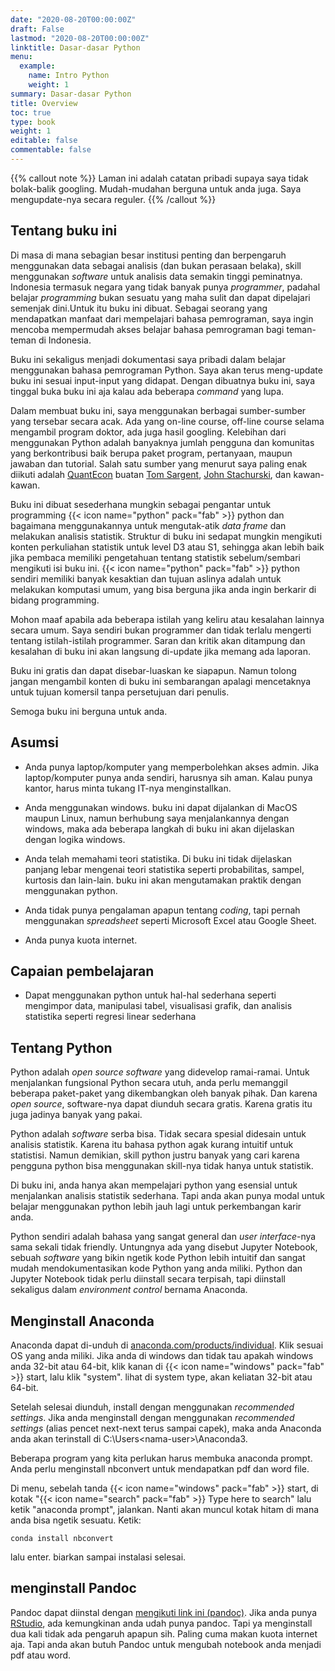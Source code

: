 ```yaml
---
date: "2020-08-20T00:00:00Z"
draft: False
lastmod: "2020-08-20T00:00:00Z"
linktitle: Dasar-dasar Python
menu:
  example:
    name: Intro Python
    weight: 1
summary: Dasar-dasar Python
title: Overview
toc: true
type: book
weight: 1
editable: false
commentable: false
---
```


{{% callout note %}}
Laman ini adalah catatan pribadi supaya saya tidak bolak-balik googling. Mudah-mudahan berguna untuk anda juga. Saya mengupdate-nya secara reguler.
{{% /callout %}}
## Tentang buku ini
Di masa di mana sebagian besar institusi penting dan berpengaruh menggunakan data sebagai analisis (dan bukan perasaan belaka), skill menggunakan *software* untuk analisis data semakin tinggi peminatnya. Indonesia termasuk negara yang tidak banyak punya *programmer*, padahal belajar *programming* bukan sesuatu yang maha sulit dan dapat dipelajari semenjak dini.Untuk itu buku ini dibuat. Sebagai seorang yang mendapatkan manfaat dari mempelajari bahasa pemrograman, saya ingin mencoba mempermudah akses belajar bahasa pemrograman bagi teman-teman di Indonesia.

Buku ini sekaligus menjadi dokumentasi saya pribadi dalam belajar menggunakan bahasa pemrograman Python. Saya akan terus meng-update buku ini sesuai input-input yang didapat. Dengan dibuatnya buku ini, saya tinggal buka buku ini aja kalau ada beberapa *command* yang lupa.

Dalam membuat buku ini, saya menggunakan berbagai sumber-sumber yang tersebar secara acak. Ada yang on-line course, off-line course selama mengambil program doktor, ada juga hasil googling. Kelebihan dari menggunakan Python adalah banyaknya jumlah pengguna dan komunitas yang berkontribusi baik berupa paket program, pertanyaan, maupun jawaban dan tutorial. Salah satu sumber yang menurut saya paling enak diikuti adalah [QuantEcon](https://quantecon.org/) buatan [Tom Sargent](http://www.tomsargent.com/), [John Stachurski](https://johnstachurski.net/), dan kawan-kawan.

Buku ini dibuat sesederhana mungkin sebagai pengantar untuk programming {{< icon name="python" pack="fab" >}} python dan bagaimana menggunakannya untuk mengutak-atik *data frame* dan melakukan analisis statistik. Struktur di buku ini sedapat mungkin mengikuti konten perkuliahan statistik untuk level D3 atau S1, sehingga akan lebih baik jika pembaca memiliki pengetahuan tentang statistik sebelum/sembari mengikuti isi buku ini. {{< icon name="python" pack="fab" >}} python sendiri memiliki banyak kesaktian dan tujuan aslinya adalah untuk melakukan komputasi umum, yang bisa berguna jika anda ingin berkarir di bidang programming. 

Mohon maaf apabila ada beberapa istilah yang keliru atau kesalahan lainnya secara umum. Saya sendiri bukan programmer dan tidak terlalu mengerti tentang istilah-istilah programmer. Saran dan kritik akan ditampung dan kesalahan di buku ini akan langsung di-update jika memang ada laporan.

Buku ini gratis dan dapat disebar-luaskan ke siapapun. Namun tolong jangan mengambil konten di buku ini sembarangan apalagi mencetaknya untuk tujuan komersil tanpa persetujuan dari penulis.

Semoga buku ini berguna untuk anda.

## Asumsi
- Anda punya laptop/komputer yang memperbolehkan akses admin. Jika laptop/komputer punya anda sendiri, harusnya sih aman. Kalau punya kantor, harus minta tukang IT-nya menginstallkan.

- Anda menggunakan windows. buku ini dapat dijalankan di MacOS maupun Linux, namun berhubung saya menjalankannya dengan windows, maka ada beberapa langkah di buku ini akan dijelaskan dengan logika windows.

- Anda telah memahami teori statistika. Di buku ini tidak dijelaskan panjang lebar mengenai teori statistika seperti probabilitas, sampel, kurtosis dan lain-lain. buku ini akan mengutamakan praktik dengan menggunakan python.

- Anda tidak punya pengalaman apapun tentang *coding*, tapi pernah menggunakan *spreadsheet* seperti Microsoft Excel atau Google Sheet.

- Anda punya kuota internet.

## Capaian pembelajaran
- Dapat menggunakan python untuk hal-hal sederhana seperti mengimpor data, manipulasi tabel, visualisasi grafik, dan analisis statistika seperti regresi linear sederhana

## Tentang Python
Python adalah *open source software* yang didevelop ramai-ramai. Untuk menjalankan fungsional Python secara utuh, anda perlu memanggil beberapa paket-paket yang dikembangkan oleh banyak pihak. Dan karena *open source*, software-nya dapat diunduh secara gratis. Karena gratis itu juga jadinya banyak yang pakai.

Python adalah *software* serba bisa. Tidak secara spesial didesain untuk analisis statistik. Karena itu bahasa python agak kurang intuitif untuk statistisi. Namun demikian, skill python justru banyak yang cari karena pengguna python bisa menggunakan skill-nya tidak hanya untuk statistik.

Di buku ini, anda hanya akan mempelajari python yang esensial untuk menjalankan analisis statistik sederhana. Tapi anda akan punya modal untuk belajar menggunakan python lebih jauh lagi untuk perkembangan karir anda.

Python sendiri adalah bahasa yang sangat general dan *user interface*-nya sama sekali tidak friendly. Untungnya ada yang disebut Jupyter Notebook, sebuah *software* yang bikin ngetik kode Python lebih intuitif dan sangat mudah mendokumentasikan kode Python yang anda miliki. Python dan Jupyter Notebook tidak perlu diinstall secara terpisah, tapi diinstall sekaligus dalam *environment control* bernama Anaconda.

## Menginstall Anaconda
Anaconda dapat di-unduh di [anaconda.com/products/individual](https://www.anaconda.com/products/individual). Klik sesuai OS yang anda miliki. Jika anda di windows dan tidak tau apakah windows anda 32-bit atau 64-bit, klik kanan di {{< icon name="windows" pack="fab" >}} start, lalu klik "system". lihat di system type, akan keliatan 32-bit atau 64-bit.

Setelah selesai diunduh, install dengan menggunakan *recommended settings*. Jika anda menginstall dengan menggunakan *recommended settings* (alias pencet next-next terus sampai capek), maka anda Anaconda anda akan terinstall di C:\Users\<nama-user>\Anaconda3.

Beberapa program yang kita perlukan harus membuka anaconda prompt. Anda perlu menginstall nbconvert untuk mendapatkan pdf dan word file.

Di menu, sebelah tanda {{< icon name="windows" pack="fab" >}} start, di kotak "{{< icon name="search" pack="fab" >}} Type here to search" lalu ketik "anaconda prompt", jalankan. Nanti akan muncul kotak hitam di mana anda bisa ngetik sesuatu. Ketik:

```
conda install nbconvert
```
lalu enter. biarkan sampai instalasi selesai.

## menginstall Pandoc
Pandoc dapat diinstal dengan [mengikuti link ini (pandoc)](https://miktex.org/download). Jika anda punya [RStudio](https://rstudio.com/), ada kemungkinan anda udah punya pandoc. Tapi ya menginstall dua kali tidak ada pengaruh apapun sih. Paling cuma makan kuota internet aja. Tapi anda akan butuh Pandoc untuk mengubah notebook anda menjadi pdf atau word.